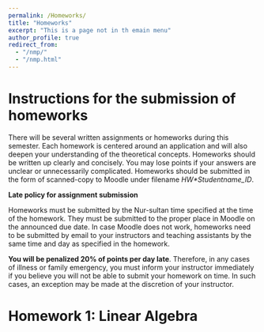 ```yaml
---
permalink: /Homeworks/
title: "Homeworks"
excerpt: "This is a page not in th emain menu"
author_profile: true
redirect_from: 
  - "/nmp/"
  - "/nmp.html"
---
```


Instructions for the submission of homeworks
======
There will be several written assignments or homeworks during this semester. Each homework is centered around an application and will also deepen your understanding of the theoretical concepts. Homeworks should be written up clearly and concisely. You may lose points if your answers are unclear or unnecessarily complicated. Homeworks should be submitted in the form of scanned-copy to Moodle under filename *HW\*Studentname_ID*.

**Late policy for assignment submission**

Homeworks must be submitted by the Nur-sultan time specified at the time of the homework. They must be submitted to the proper place in Moodle on the announced due date. In case Moodle does not work, homeworks need to be submitted by email to your instructors and teaching assistants by the same time and day as specified in the homework. 

**You will be penalized 20% of points per day late**. Therefore, in any cases of illness or family emergency, you must inform your instructor immediately if you believe you will not be able to submit your homework on time. In such cases, an exception may be made at the discretion of your instructor.

Homework 1: Linear Algebra
======
